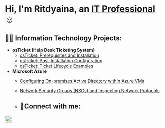 <h1>Hi, I'm Ritdyaina, an <a href="https://linkedin.com/in/RitdyainaThelot">IT Professional</a>☺</h1>

<h2>👨‍💻 Information Technology Projects:</h2>

- <b>osTicket (Help Desk Ticketing System)</b>
  - [osTicket: Prerequisites and Installation](https://github.com/ritdyaina2/osticket-prereqs)
  - [osTicket: Post-Installation Configuration](https://github.com/ritdyaina2/post-install-config)
  - [osTicket: Ticket Lifecycle Examples](https://github.com/ritdyaina2/ticket-lifecycle)
- <b>Microsoft Azure</b>
  - [Configuring On-premises Active Directory within Azure VMs](https://github.com/ritdyaina2/configure-ad)
  - [Network Security Groups (NSGs) and Inspecting Network Protocols](https://github.com/ritdyaina2/azure-network-protocols)
 
  - <h2>🤳Connect with me:</h2>

[<img align="left" alt="RitdyainaThelot | LinkedIn" width="22px" src="https://cdn.jsdelivr.net/npm/simple-icons@v3/icons/linkedin.svg" />][linkedin]

[linkedin]: https://linkedin.com/in/RitdyainaThelot
